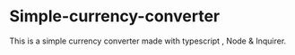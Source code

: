 # Simple-currency-converter
This is a simple currency converter made with typescript , Node &amp; Inquirer.
